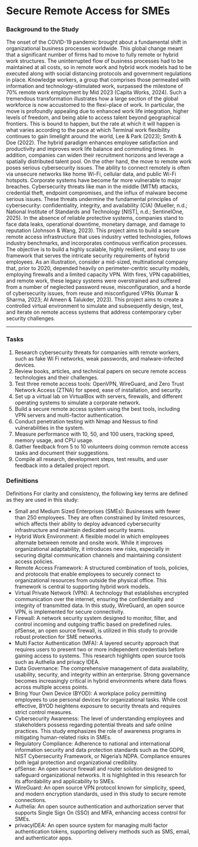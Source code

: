 # Secure Remote Access for SMEs

### Background to the Study
The onset of the COVID-19 pandemic brought about a fundamental shift in organizational business processes worldwide. This global change meant that a significant number of firms had to move to fully remote or hybrid work structures. The uninterrupted flow of business processes had to be maintained at all costs, so in remote work and hybrid work models had to be executed along with social distancing protocols and government regulations in place. Knowledge workers, a group that comprises those permeated with information and technology-stimulated work, surpassed the milestone of 70% remote work employment by Mid 2023 (Capita Works, 2024).
Such a tremendous transformation illustrates how a large section of the global workforce is now accustomed to the flexi-place of work. In particular, the move is profoundly appealing due to enhanced work life integration, higher levels of freedom, and being able to access talent beyond geographical frontiers. This is bound to happen, but the rate at which it will happen is what varies according to the pace at which Terminal work flexibility continues to gain limelight around the world, Lee & Park (2023); Smith & Doe (2022).
The hybrid paradigm enhances employee satisfaction and productivity and improves work life balance and commuting times. In addition, companies can widen their recruitment horizons and leverage a spatially distributed talent pool. On the other hand, the move to remote work poses serious cybersecurity issues. The ability to connect remotely is often via unsecure networks like home Wi-Fi, cellular data, and public Wi-Fi hotspots. Corporate systems have become far more vulnerable to major breaches. Cybersecurity threats like man in the middle (MITM) attacks, credential theft, endpoint compromises, and the influx of malware become serious issues. These threats undermine the fundamental principles of cybersecurity: confidentiality, integrity, and availability (CIA) (Mueller, n.d.; National Institute of Standards and Technology [NIST], n.d.; SentinelOne, 2025). In the absence of reliable protective systems, companies stand to face data leaks, operational downtime, monetary damage, and damage to reputation (Johnson & Wang, 2023).
This project aims to build a secure remote access infrastructure that uses industry vetted technologies, follows industry benchmarks, and incorporates continuous verification processes. The objective is to build a highly scalable, highly resilient, and easy to use framework that serves the intricate security requirements of hybrid employees.
As an illustration, consider a mid-sized, multinational company that, prior to 2020, depended heavily on perimeter-centric security models, employing firewalls and a limited capacity VPN. With fires, VPN capabilities, and remote work, these legacy systems were overstrained and suffered from a number of neglected password reuse, misconfiguration, and a horde of cybersecurity issues, from reuse and misconfigured VPNs (Kumar & Sharma, 2023; Al Ameen & Talukder, 2023). This project aims to create a controlled virtual environment to simulate and subsequently design, test, and iterate on remote access systems that address contemporary cyber security challenges.

---

### Tasks
1. Research cybersecurity threats for companies with remote workers, such as fake Wi Fi networks, weak passwords, and malware-infected devices.
2. Review books, articles, and technical papers on secure remote access technologies and their challenges.
3. Test three remote access tools: OpenVPN, WireGuard, and Zero Trust Network Access (ZTNA) for speed, ease of installation, and security.
4. Set up a virtual lab on VirtualBox with servers, firewalls, and different operating systems to simulate a corporate network.
5. Build a secure remote access system using the best tools, including VPN servers and multi-factor authentication.
6. Conduct penetration testing with Nmap and Nessus to find vulnerabilities in the system.
7. Measure performance with 10, 50, and 100 users, tracking speed, memory usage, and CPU usage.
8. Gather feedback from 5 to 10 volunteers doing common remote access tasks and document their suggestions.
9. Compile all research, development steps, test results, and user feedback into a detailed project report.

### Definitions
Definitions
For clarity and consistency, the following key terms are defined as they are used in this study:
* Small and Medium Sized Enterprises (SMEs): Businesses with fewer than 250 employees. They are often constrained by limited resources, which affects their ability to deploy advanced cybersecurity infrastructure and maintain dedicated security teams.
* Hybrid Work Environment: A flexible model in which employees alternate between remote and onsite work. While it improves organizational adaptability, it introduces new risks, especially in securing digital communication channels and maintaining consistent access policies.
* Remote Access Framework: A structured combination of tools, policies, and protocols that enable employees to securely connect to organizational resources from outside the physical office. This framework is central to supporting hybrid work models.
* Virtual Private Network (VPN): A technology that establishes encrypted communication over the internet, ensuring the confidentiality and integrity of transmitted data. In this study, WireGuard, an open source VPN, is implemented for secure connectivity.
* Firewall: A network security system designed to monitor, filter, and control incoming and outgoing traffic based on predefined rules. pfSense, an open source firewall, is utilized in this study to provide robust protection for SME networks.
* Multi Factor Authentication (MFA): A layered security approach that requires users to present two or more independent credentials before gaining access to systems. This research highlights open source tools such as Authelia and privacy IDEA.
* Data Governance: The comprehensive management of data availability, usability, security, and integrity within an enterprise. Strong governance becomes increasingly critical in hybrid environments where data flows across multiple access points.
* Bring Your Own Device (BYOD): A workplace policy permitting employees to use personal devices for organizational tasks. While cost effective, BYOD heightens exposure to security threats and requires strict control measures.
* Cybersecurity Awareness: The level of understanding employees and stakeholders possess regarding potential threats and safe online practices. This study emphasizes the role of awareness programs in mitigating human-related risks in SMEs.
* Regulatory Compliance: Adherence to national and international information security and data protection standards such as the GDPR, NIST Cybersecurity Framework, or Nigeria’s NDPA. Compliance ensures both legal protection and organizational credibility.
* pfSense: An open source firewall and router solution designed to safeguard organizational networks. It is highlighted in this research for its affordability and applicability to SMEs.
* WireGuard: An open source VPN protocol known for simplicity, speed, and modern encryption standards, used in this study to secure remote connections.
* Authelia: An open source authentication and authorization server that supports Single Sign On (SSO) and MFA, enhancing access control for SMEs.
* privacyIDEA: An open source system for managing multi factor authentication tokens, supporting delivery methods such as SMS, email, and authenticator apps.


